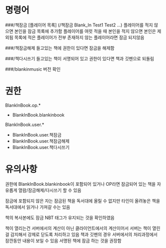 명령어
===

###/책잠금 [플레이어 목록] (/책잠금 Blank_In Test1 Test2 ...)
플레이어를 적지 않으면 본인을 잠금 목록에 추가함
플레이어를 여럿 적을 때 본인을 적지 않으면 본인은 제외됨
목록에 적은 플레이어가 전부 존재하지 않는 플레이어라면 잠금 되지않음

###/책잠금해제
들고있는 책에 권한이 있다면 잠금을 해제함

###/책다시쓰기
들고있는 책이 서명되어 있고 권한이 있다면 책과 깃펜으로 되돌림

###/blankinmusic
버전 확인


권한
=
BlankInBook.op.*
- BlankInBook.blankinbook

BlankInBook.user.*
- BlankInBook.user.책잠금 
- BlankInBook.user.책잠금해제
- BlankInBook.user.책다시쓰기


# 유의사항
권한에 BlankInBook.blankinbook이 포함되어 있거나 OP라면 잠금되어 있는 책을 자유롭게 열람/잠금해제/다시쓰기 할 수 있음

잠금에 포함되지 않은 자는 잠금된 책을 독서대에 올릴 수 없지만 타인이 올려놓은 책을 독서대에서 읽거나 가져갈 수는 있음

책의 복사본에도 잠금 NBT 태그가 유지되는 것을 확인하였음

책이 열리는건 서버에서의 계산이 아닌 클라이언트에서의 계산이어서 서버는 책이 열린 걸 감지해서 강제로 닫도록 처리하고 있음
책과 깃펜의 경우 서버에서의 처리과정에서 잠깐동안 내용이 보일 수 있음 서명된 책에 잠금 하는 것을 권장함
